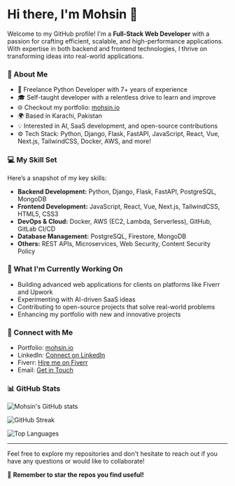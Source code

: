 # Hi there, I'm Mohsin 👋

Welcome to my GitHub profile! I'm a **Full-Stack Web Developer** with a passion for crafting efficient, scalable, and high-performance applications. With expertise in both backend and frontend technologies, I thrive on transforming ideas into real-world applications.

### 🚀 About Me

- 💼 Freelance Python Developer with 7+ years of experience
- 🎓 Self-taught developer with a relentless drive to learn and improve
- 🌐 Checkout my portfolio: [mohsin.io](https://mohsin.io)
- 🌍 Based in Karachi, Pakistan
- 💡 Interested in AI, SaaS development, and open-source contributions
- ⚙️ Tech Stack: Python, Django, Flask, FastAPI, JavaScript, React, Vue, Next.js, TailwindCSS, Docker, AWS, and more!

### 💻 My Skill Set

Here’s a snapshot of my key skills:

- **Backend Development:** Python, Django, Flask, FastAPI, PostgreSQL, MongoDB
- **Frontend Development:** JavaScript, React, Vue, Next.js, TailwindCSS, HTML5, CSS3
- **DevOps & Cloud:** Docker, AWS (EC2, Lambda, Serverless), GitHub, GitLab CI/CD
- **Database Management:** PostgreSQL, Firestore, MongoDB
- **Others:** REST APIs, Microservices, Web Security, Content Security Policy

### 🌱 What I'm Currently Working On

- Building advanced web applications for clients on platforms like Fiverr and Upwork
- Experimenting with AI-driven SaaS ideas
- Contributing to open-source projects that solve real-world problems
- Enhancing my portfolio with new and innovative projects

### 🔗 Connect with Me

- Portfolio: [mohsin.io](https://mohsin.io)
- LinkedIn: [Connect on LinkedIn](https://www.linkedin.com/in/mohsin-raza-b0051116b/)
- Fiverr: [Hire me on Fiverr](https://fiverr.com/mohsin_rizz)
- Email: [Get in Touch](mailto:contact@mohsin.io)

### 📊 GitHub Stats

![Mohsin's GitHub stats](https://github-readme-stats.vercel.app/api?username=mohsiniscoding&show_icons=true&theme=radical)

![GitHub Streak](https://github-readme-streak-stats.herokuapp.com/?user=mohsiniscoding&theme=radical)

![Top Languages](https://github-readme-stats.vercel.app/api/top-langs/?username=mohsiniscoding&layout=compact&theme=radical)

---

Feel free to explore my repositories and don't hesitate to reach out if you have any questions or would like to collaborate!

🌟 **Remember to star the repos you find useful!**
